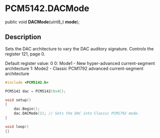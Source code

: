 # PCM5142.DACMode

public void **DACMode**(uint8_t **mode**);

## Description

Sets the DAC architecture to vary the DAC auditory signature. Controls the register 121, page 0.

Default register value: 0
0: Mode1 - New hyper-advanced current-segment architecture
1: Mode2 - Classic PCM1792 advanced current-segment architecture

```c++
#include <PCM5142.h>

PCM5142 dac = PCM5142(0x4C);

void setup()
{
	dac.Begin();
	dac.DACMode(1);	// Sets the DAC into Classic PCM1792 mode.
}

void loop()
{}
```